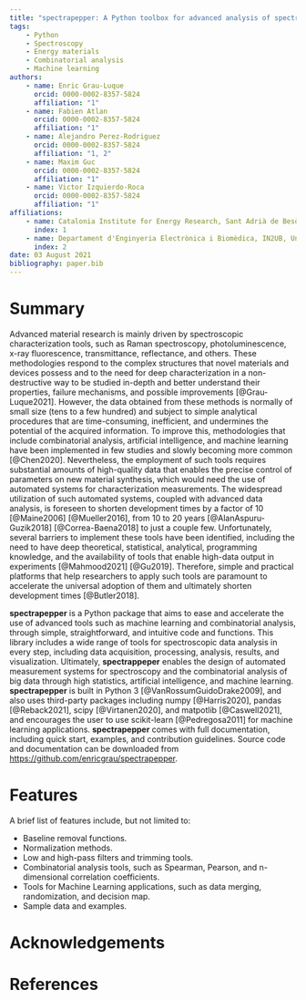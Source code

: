```yaml
---
title: "spectrapepper: A Python toolbox for advanced analysis of spectroscopic data for materials and devices."
tags:
    - Python
    - Spectroscopy
    - Energy materials
    - Combinatorial analysis
    - Machine learning
authors:
    - name: Enric Grau-Luque
      orcid: 0000-0002-8357-5824
      affiliation: "1"
    - name: Fabien Atlan
      orcid: 0000-0002-8357-5824
      affiliation: "1"
    - name: Alejandro Perez-Rodriguez
      orcid: 0000-0002-8357-5824
      affiliation: "1, 2"
    - name: Maxim Guc
      orcid: 0000-0002-8357-5824
      affiliation: "1"
    - name: Victor Izquierdo-Roca
      orcid: 0000-0002-8357-5824
      affiliation: "1"
affiliations:
    - name: Catalonia Institute for Energy Research, Sant Adrià de Besòs, Barcelona, Spain
      index: 1
    - name: Departament d'Enginyeria Electrònica i Biomèdica, IN2UB, Universitat de Barcelona, C/ Martí i Franqués 1, 08028 Barcelona, Spain
      index: 2
date: 03 August 2021
bibliography: paper.bib
---
```


# Summary

Advanced material research is mainly driven by spectroscopic characterization tools, such as Raman spectroscopy,
photoluminescence, x-ray fluorescence, transmittance, reflectance, and others. These methodologies respond to the
complex structures that novel materials and devices possess and to the need for deep characterization in a
non-destructive way to be studied in-depth and better understand their properties, failure mechanisms, and possible
improvements [@Grau-Luque2021]. However, the data obtained from these methods is normally of small size (tens to a few
hundred) and subject to simple analytical procedures that are time-consuming, inefficient, and undermines the potential
of the acquired information. To improve this, methodologies that include combinatorial analysis, artificial intelligence,
and machine learning have been implemented in few studies and slowly becoming more common [@Chen2020]. Nevertheless, the
employment of such tools requires substantial amounts of high-quality data that enables the precise control of parameters
on new material synthesis, which would need the use of automated systems for characterization measurements. The
widespread utilization of such automated systems, coupled with advanced data analysis, is foreseen to shorten development
times by a factor of 10 [@Maine2006] [@Mueller2016], from 10 to 20 years [@AlanAspuru-Guzik2018] [@Correa-Baena2018] to
just a couple few. Unfortunately, several barriers to implement these tools have been identified, including the need to
have deep theoretical, statistical, analytical, programming knowledge, and the availability of tools that enable
high-data output in experiments [@Mahmood2021] [@Gu2019]. Therefore, simple and practical platforms that help researchers
to apply such tools are paramount to accelerate the universal adoption of them and ultimately shorten development times
[@Butler2018].

**spectrapepper** is a Python package that aims to ease and accelerate the use of advanced tools such as machine learning
and combinatorial analysis, through simple, straightforward, and intuitive code and functions. This library includes a
wide range of tools for spectroscopic data analysis in every step, including data acquisition, processing, analysis,
results, and visualization. Ultimately, **spectrappeper** enables the design of automated measurement systems for
spectroscopy and the combinatorial analysis of big data through high statistics, artificial intelligence, and machine
learning. **spectrapepper** is built in Python 3 [@VanRossumGuidoDrake2009], and also uses third-party packages
including numpy [@Harris2020], pandas [@Reback2021], scipy [@Virtanen2020], and matpotlib [@Caswell2021], and encourages
the user to use scikit-learn [@Pedregosa2011] for machine learning applications. **spectrapepper** comes with full
documentation, including quick start, examples, and contribution guidelines. Source code and documentation can  be
downloaded from https://github.com/enricgrau/spectrapepper.


# Features

A brief list of features include, but not limited to:

- Baseline removal functions.
- Normalization methods.
- Low and high-pass filters and trimming tools.
- Combinatorial analysis tools, such as Spearman, Pearson, and n-dimensional correlation coefficients.
- Tools for Machine Learning applications, such as data merging, randomization, and decision map.
- Sample data and examples.

# Acknowledgements


# References
